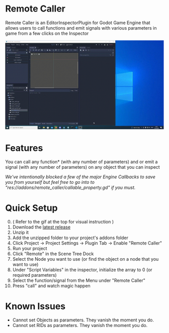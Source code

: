 # Remote Caller

Remote Caller is an EditorInspectorPlugin for Godot Game Engine that allows users to call functions and
emit signals with various parameters in game from a few clicks on the Inspector

![Video of Remote Caller Plugin](remotecaller.gif)
# Features

You can call any function* (with any number of parameters) and or emit a signal (with any number of parameters) on any object that you can inspect

<i>We've intentionally blocked a few of the major Engine Callbacks to save you from yourself but feel free to go into to "res://addons/remote_caller/callable_property.gd" if you must.</i>

# Quick Setup

0. ( Refer to the gif at the top for visual instruction )
1. Download the [latest release](https://github.com/AlexDarigan/RemoteCaller/releases)
2. Unzip it
3. Add the unzipped folder to your project's addons folder
4. Click Project -> Project Settings -> Plugin Tab -> Enable "Remote Caller"
5. Run your project
6. Click "Remote" in the Scene Tree Dock
7. Select the Node you want to use (or find the object on a node that you want to use)
8. Under "Script Variables" in the inspector, initialize the array to 0 (or required parameters)
9. Select the function/signal from the Menu under "Remote Caller"
10. Press "call" and watch magic happen

# Known Issues

- Cannot set Objects as parameters. They vanish the moment you do.
- Cannot set RIDs as parameters. They vanish the moment you do.
